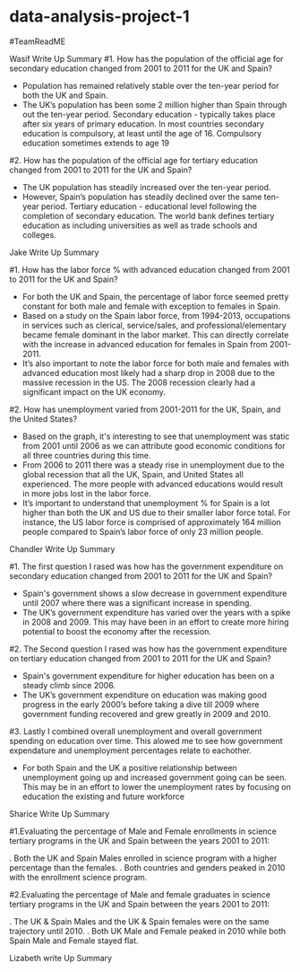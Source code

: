 # data-analysis-project-1
#TeamReadME

Wasif Write Up Summary
#1. How has the population of the official age for secondary education changed from 2001 to 2011 for the UK and Spain?
- Population has remained relatively stable over the ten-year period for both the UK and Spain.
- The UK’s population has been some 2 million higher than Spain through out the ten-year period.
Secondary education - typically takes place after six years of primary education. In most countries secondary education is compulsory, at least until the age of 16. Compulsory education sometimes extends to age 19

#2. How has the population of the official age for tertiary education changed from 2001 to 2011 for the UK and Spain?
- The UK population has steadily increased over the ten-year period.
- However, Spain’s population has steadily declined over the same ten-year period.
Tertiary education - educational level following the completion of secondary education. The world bank defines tertiary education as including universities as well as trade schools and colleges.

Jake Write Up Summary

#1. How has the labor force % with advanced education changed from 2001 to 2011 for the UK and Spain?
 - For both the UK and Spain, the percentage of labor force seemed pretty constant for both male and female with exception to females in Spain. 
 - Based on a study on the Spain labor force, from 1994-2013, occupations in services such as  clerical, service/sales, and professional/elementary became female dominant in the labor market. This can directly correlate with the increase in advanced education for females in Spain from 2001-2011.
 - It’s also important to note  the labor force for both male and females with advanced education most likely had a sharp drop in 2008 due to the massive recession in the US. The 2008 recession clearly had a significant impact on the UK economy. 

#2. How has unemployment varied from 2001-2011 for the UK, Spain, and the United States?
 - Based on the graph, it's interesting to see that unemployment was static from 2001 until 2006 as we can attribute good economic conditions for all three countries during this time.
 - From 2006 to 2011 there was a steady rise in unemployment due to the global recession that all the UK, Spain, and United States all experienced. The more people with advanced educations would result in more jobs lost in the labor force.
 - It’s important to understand  that unemployment % for Spain is a lot higher than both the UK and US due to their smaller labor force total. For instance, the US labor force is comprised of approximately 164 million people compared to Spain’s labor force of only 23 million people.


Chandler Write Up Summary

#1. The first question I rased was how has the government expenditure on secondary education changed from 2001 to 2011 for the UK and Spain? 
 - Spain's government shows a slow decrease in government expenditure until 2007 where there was a significant increase in spending. 
 - The UK’s government expenditure has varied over the years with a spike in 2008 and 2009. This may have been in an effort to create more hiring potential to boost the economy after the recession. 

#2. The Second question I rased was how has the government expenditure on tertiary education changed from 2001 to 2011 for the UK and Spain? 
 - Spain's government expenditure for higher education has been on a steady climb since 2006.
 - The UK’s government expenditure on education was making good progress in the early 2000’s before taking a dive till 2009 where government funding recovered and grew greatly in 2009 and 2010.

#3. Lastly I combined overall unemployment and overall government spending on education over time. This alowed me to see how government expendature and unemployment percentages relate to eachother.
 - For both Spain and the UK a positive relationship between unemployment going up and increased government going can be seen. This may be in an effort to lower the unemployment rates by focusing on education the existing and future workforce


Sharice Write Up Summary

#1.Evaluating the percentage of Male and Female enrollments in science tertiary programs in the UK and Spain between the years 2001 to 2011:

. Both the UK and Spain Males enrolled in science program with a higher percentage than the females.
. Both countries and genders peaked in 2010 with the enrollment science program.

#2.Evaluating the percentage of Male and female graduates in science tertiary programs in the UK and Spain between the years 2001 to 2011:

. The UK & Spain Males and the UK & Spain females were on the same trajectory until 2010.
. Both UK Male and Female peaked in 2010 while both Spain Male and Female stayed flat.




Lizabeth write Up Summary




